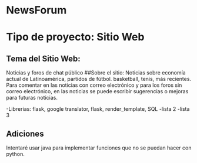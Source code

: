 # NewsForum
# Tipo de proyecto: Sitio Web
## Tema del Sitio Web:
Noticias y foros de chat público
##Sobre el sitio:
Noticias sobre economía actual de Latinoamérica, partidos de fútbol. basketball, tenis, más recientes.
Para comentar en las noticias con correo electrónico y para los foros sin correo electrónico, en las noticias se puede escribir sugerencias o mejoras para futuras noticias.

-Librerias: flask, google translator, flask, render_template, SQL
-lista 2
-lista 3
## Adiciones
Intentaré usar java para implementar funciones que no se puedan hacer con python.
